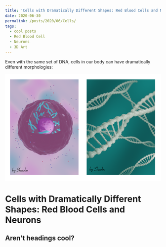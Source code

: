 ```yaml
---
title: 'Cells with Dramatically Different Shapes: Red Blood Cells and Neurons'
date: 2020-06-30
permalink: /posts/2020/06/Cells/
tags:
  - cool posts
  - Red Blood Cell
  - Neurons
  - 3D Art
---
```


Even with the same set of DNA, cells in our body can have dramatically different morphologies:

![3D Reconstruct](/images/DNA-01.png)

Cells with Dramatically Different Shapes: Red Blood Cells and Neurons
======

Aren't headings cool?
------
